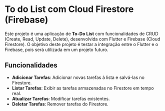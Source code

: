 # To do List com Cloud Firestore (Firebase)

Este projeto é uma aplicação de **To-Do List** com funcionalidades de CRUD (Create, Read, Update, Delete), desenvolvida com Flutter e Firebase (Cloud Firestore). O objetivo deste projeto é testar a integração entre o Flutter e o Firebase, pois será utilizada em um projeto futuro.

## Funcionalidades

- **Adicionar Tarefas**: Adicionar novas tarefas à lista e salvá-las no Firestore.
- **Listar Tarefas**: Exibir as tarefas armazenadas no Firestore em tempo real.
- **Atualizar Tarefas**: Modificar tarefas existentes.
- **Deletar Tarefas**: Remover tarefas do Firestore.
